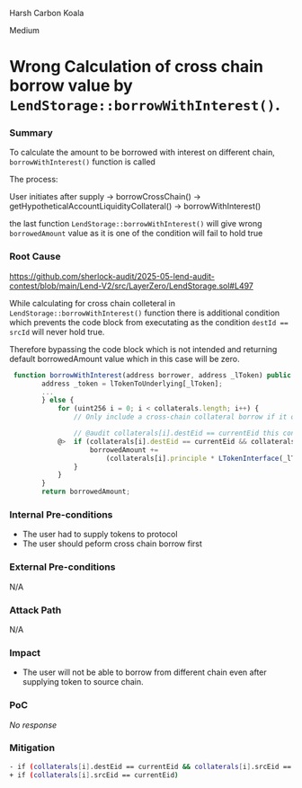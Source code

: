 Harsh Carbon Koala

Medium

# Wrong Calculation of cross chain borrow value by `LendStorage::borrowWithInterest()`.

### Summary

To calculate the amount to be borrowed with interest on different chain, `borrowWithInterest()` function is called 

The process:

User initiates after supply -> borrowCrossChain() -> getHypotheticalAccountLiquidityCollateral() -> borrowWithInterest()

the last function `LendStorage::borrowWithInterest()` will give wrong `borrowedAmount` value as it is one of the condition will fail to hold true


### Root Cause


https://github.com/sherlock-audit/2025-05-lend-audit-contest/blob/main/Lend-V2/src/LayerZero/LendStorage.sol#L497

While calculating for cross chain colleteral in `LendStorage::borrowWithInterest()` function there is additional condition which prevents the code block from executating as the condition `destId == srcId` will never hold true.
 
Therefore bypassing the code block which is not intended and returning default borrowedAmount value which in this case will be zero.

```js
 function borrowWithInterest(address borrower, address _lToken) public view returns (uint256) {
        address _token = lTokenToUnderlying[_lToken];
        ...
        } else {
            for (uint256 i = 0; i < collaterals.length; i++) {
                // Only include a cross-chain collateral borrow if it originated locally.

                // @audit collaterals[i].destEid == currentEid this condition is not needed
            @>  if (collaterals[i].destEid == currentEid && collaterals[i].srcEid == currentEid) {
                    borrowedAmount +=
                        (collaterals[i].principle * LTokenInterface(_lToken).borrowIndex()) / collaterals[i].borrowIndex;
                }
            }
        }
        return borrowedAmount;
```


### Internal Pre-conditions

- The user had to supply tokens to protocol 
- The user should peform cross chain borrow first

### External Pre-conditions

N/A

### Attack Path

N/A

### Impact

- The user will not be able to borrow from different chain even after supplying token to source chain.


### PoC

_No response_

### Mitigation

```bash 
- if (collaterals[i].destEid == currentEid && collaterals[i].srcEid == currentEid) {
+ if (collaterals[i].srcEid == currentEid) 
```